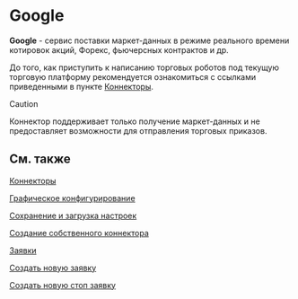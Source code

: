# Google

**Google** \- сервис поставки маркет\-данных в режиме реального времени котировок акций, Форекс, фьючерсных контрактов и др.

До того, как приступить к написанию торговых роботов под текущую торговую платформу рекомендуется ознакомиться с ссылками приведенными в пункте [Коннекторы](../../connectors.md). 

> [!CAUTION]
> Коннектор поддерживает только получение маркет\-данных и не предоставляет возможности для отправления торговых приказов. 

## См. также

[Коннекторы](../../connectors.md)

[Графическое конфигурирование](../graphical_configuration.md)

[Сохранение и загрузка настроек](../save_and_load_settings.md)

[Создание собственного коннектора](../creating_own_connector.md)

[Заявки](../../orders_management.md)

[Создать новую заявку](../../orders_management/create_new_order.md)

[Создать новую стоп заявку](../../orders_management/create_new_stop_order.md)

